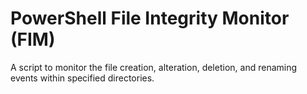 <h1>PowerShell File Integrity Monitor (FIM)</h1>
A script to monitor the file creation, alteration, deletion, and renaming events within specified directories.
